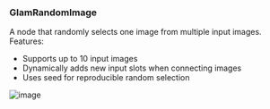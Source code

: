 ### GlamRandomImage

A node that randomly selects one image from multiple input images. Features:
- Supports up to 10 input images
- Dynamically adds new input slots when connecting images
- Uses seed for reproducible random selection

![image](https://github.com/user-attachments/assets/64ed2b53-8c74-455b-b158-51d7d9bf8050)
